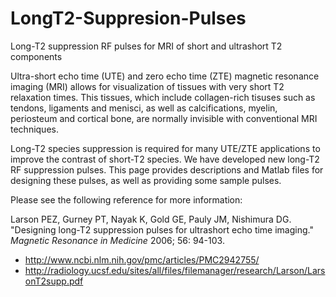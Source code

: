 # LongT2-Suppresion-Pulses
Long-T2 suppression RF pulses for MRI of short and ultrashort T2 components

Ultra-short echo time (UTE) and zero echo time (ZTE) magnetic resonance imaging (MRI) allows for visualization of tissues with very short T2 relaxation times. This tissues, which include collagen-rich tisuses such as tendons, ligaments and menisci, as well as calcifications, myelin, periosteum and cortical bone, are normally invisible with conventional MRI techniques.

Long-T2 species suppression is required for many UTE/ZTE applications to improve the contrast of short-T2 species. We have developed new long-T2 RF suppression pulses. This page provides descriptions and Matlab files for designing these pulses, as well as providing some sample pulses.

Please see the following reference for more information:

Larson PEZ, Gurney PT, Nayak K, Gold GE, Pauly JM, Nishimura DG. "Designing long-T2 suppression pulses for ultrashort echo time imaging." *Magnetic Resonance in Medicine* 2006; 56: 94-103. 
* http://www.ncbi.nlm.nih.gov/pmc/articles/PMC2942755/
* http://radiology.ucsf.edu/sites/all/files/filemanager/research/Larson/LarsonT2supp.pdf
